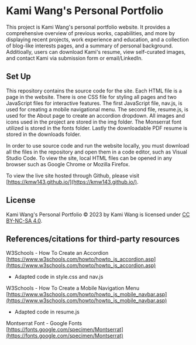 # Kami Wang's Personal Portfolio
This project is Kami Wang's personal portfolio website. It provides a comprehensive overview of previous works, capabilities, and more by displaying recent projects, work experience and education, and a collection of blog-like interests pages, and a summary of personal background. Additioally, users can download Kami's resume, view self-curated images, and contact Kami via submission form or email/LinkedIn.

## Set Up
This repository contains the source code for the site. Each HTML file is a page in the website. There is one CSS file for styling all pages and two JavaScript files for interactive features. The first JavaScript file, nav.js, is used for creating a mobile navigational menu. The second file, resume.js, is used for the About page to create an accordion dropdown. All images and icons used in the project are stored in the img folder. The Monserrat font utilized is stored in the fonts folder. Lastly the downloadable PDF resume is stored in the downloads folder.

In order to use source code and run the website locally, you must download all the files in the repository and open them in a code editor, such as Visual Studio Code. To view the site, local HTML files can be opened in any browser such as Google Chrome or Mozilla Firefox. 

To view the live site hosted through Github, please visit [https://kmw143.github.io/](https://kmw143.github.io/).

## License
Kami Wang's Personal Portfolio © 2023 by Kami Wang is licensed under [CC BY-NC-SA 4.0](https://creativecommons.org/licenses/by-nc-sa/4.0/).

## References/citations for third-party resources
W3Schools - How To Create an Accordion [https://www.w3schools.com/howto/howto_js_accordion.asp](https://www.w3schools.com/howto/howto_js_accordion.asp)
  - Adapted code in style.css and nav.js

W3Schools - How To Create a Mobile Navigation Menu [https://www.w3schools.com/howto/howto_js_mobile_navbar.asp](https://www.w3schools.com/howto/howto_js_mobile_navbar.asp)
  - Adapted code in resume.js

Montserrat Font - Google Fonts [https://fonts.google.com/specimen/Montserrat](https://fonts.google.com/specimen/Montserrat)

